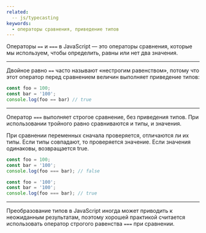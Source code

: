 ```yaml
---
related:
  -- js/typecasting
keywords:
  - операторы сравнения, приведение типов
---
```



Операторы `==` и `===` в JavaScript — это операторы сравнения, которые мы используем, чтобы определить, равны или нет два значения.

---
Двойное равно `==` часто называют «нестрогим равенством», 
потому что этот оператор перед сравнением величин выполняет приведение типов:

```js
const foo = 100;
const bar = '100';
console.log(foo == bar) // true
```

---
Оператор `===` выполняет строгое сравнение, без приведения типов. 
При использовании тройного равно сравниваются и типы, и значения.

При сравнении переменных сначала проверяется, отличаются ли их типы. 
Если типы совпадают, то проверяется значение. Если значения одинаковы, возвращается true.

```js
const foo = 100;
const bar = '100';
console.log(foo === bar); // false

const foo = '100';
const bar = '100';
console.log(foo === bar); // true
```

---
Преобразование типов в JavaScript иногда может приводить к неожиданным результатам, 
поэтому хорошей практикой считается использовать оператор строгого равенства `===` при сравнении.
